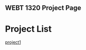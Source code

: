 ## WEBT 1320 Project Page

<h1>Project List</h1>

<a href="project1.html" target="_blank">project1</a>


